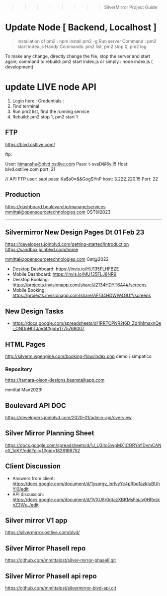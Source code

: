 >>>>>>>> SilverMirror Project Guide

# Update Node [ Backend, Localhost ]

> Installation of pm2 : npm install pm2 -g
> Run server Command : pm2 start index.js
> Handy Commands: pm2 list, pm2 stop 0, pm2 log

To make any change, directly change the file, stop the server and start again, command to rebuild: pm2 start index.js
or simply : node index.js ( development)

# update LIVE node API 
 1. Login here : 
  Credentials : 
 2. Find terminal 
 3. Run pm2 list, find the running service
 4. Rebuild: pm2 stop 1, pm2 start 1

## FTP
https://blvd.ostlive.com/

ftp:

User: himanshu@blvd.ostlive.com
Pass: t-svaD@8y;i5
Host: blvd.ostlive.com
port: 21

// API FTP
user: sapi
pass: Ka$s0=&&GogSYnP
host: 3.222.220.15
Port: 22

## Production 
https://dashboard.boulevard.io/manage/services
mmittal@opensourcetechnologies.com
OST@2023

--------------------------------------------------------------------------------

## Silvermirror New Design Pages Dt 01 Feb 23

https://developers.joinblvd.com/getting-started/introduction
https://sandbox.joinblvd.com/home

mmittal@opensourcetechnologies.com
Ost@2022



- Desktop Dashboard: https://invis.io/HU135FLHFBZE
- Mobile Dashboard: https://invis.io/MU135FLJ8NR9
- Desktop Booking: https://projects.invisionapp.com/share/J2134HDYT6A4#/screens
- Mobile Booking: https://projects.invisionapp.com/share/AF134HDWW4GU#/screens

## New Design Tasks
- https://docs.google.com/spreadsheets/d/1RRTCPNR2t6D_Zd4MmaxnQei_ONDpHhTJ/edit#gid=1775769007


## HTML Pages
http://silverm.wpengine.com/booking-flow/index.php
demo / simpatico

### Repository
https://tamara-olson-designs.beanstalkapp.com

mmittal
Man2023!

## Boulevard API DOC
https://developers.joinblvd.com/2020-01/admin-api/overview

## Silver Mirror Planning Sheet
https://docs.google.com/spreadsheets/d/1J_U3itoGwpMX1CGRYaYDvmCANeX_1dKY/edit?pli=1#gid=1826166752

## Client Discussion
- Answers from client: https://docs.google.com/document/d/1ysprgv_lnrIvyYc4pRbo1azkIuBUhYj0/edit
- API discussion: https://docs.google.com/document/d/1VXU6r0dtazXBKMsFojJv0HRxsknZ3Wu_/edit

## Silver mirror V1 app
https://silvermirror.ostlive.com/blvd/

## Silver Mirror PhaseII repo
https://github.com/mmittalost/silver-mirror-phaseII.git

## Silver Mirror PhaseII api repo
https://github.com/mmittalost/silvermirror-blvd-api.git